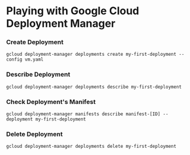 # Playing with Google Cloud Deployment Manager

### Create Deployment
```
gcloud deployment-manager deployments create my-first-deployment --config vm.yaml
```

### Describe Deployment
```
gcloud deployment-manager deployments describe my-first-deployment
```

### Check Deployment's Manifest
```
gcloud deployment-manager manifests describe manifest-[ID] --deployment my-first-deployment
```

### Delete Deployment
```
gcloud deployment-manager deployments delete my-first-deployment
```